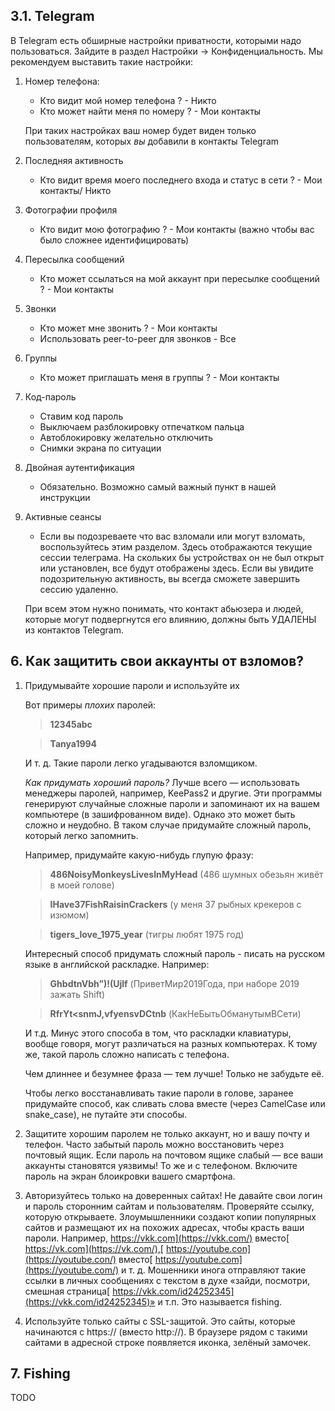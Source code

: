 
## 3.1. Telegram

В Telegram есть обширные настройки приватности, которыми надо пользоваться. Зайдите в раздел Настройки → Конфиденциальность. Мы рекомендуем выставить такие настройки: 

1. Номер телефона: 
    + Кто видит мой номер телефона ? - Никто 
    + Кто может найти меня по номеру ? - Мои контакты 

    При таких настройках ваш номер будет виден только пользователям, которых _вы_ добавили в контакты Telegram

1. Последняя активность
    + Кто видит время моего последнего входа и статус в сети ? - Мои контакты/ Никто

1. Фотографии профиля
    + Кто видит мою фотографию ? - Мои контакты (важно чтобы вас было сложнее идентифицировать)

1. Пересылка сообщений 
    + Кто может ссылаться на мой аккаунт при пересылке сообщений ? - Мои контакты

1. Звонки
    + Кто может мне звонить ? - Мои контакты
    + Использовать peer-to-peer для звонков - Все

1. Группы
    + Кто может приглашать меня в группы ? - Мои контакты

1. Код-пароль
    + Ставим код пароль
    + Выключаем разблокировку отпечатком пальца
    + Автоблокировку желательно отключить
    + Снимки экрана по ситуации

1. Двойная аутентификация
    + Обязательно. Возможно самый важный пункт в нашей инструкции

1. Активные сеансы
    + Если вы подозреваете что вас взломали или могут взломать, воспользуйтесь этим разделом. Здесь отображаются текущие сессии телеграма. На скольких бы устройствах он не был открыт или установлен, все будут отображены здесь. Если вы увидите подозрительную активность, вы всегда сможете завершить сессию удаленно.

    При всем этом нужно понимать, что контакт абьюзера и людей, которые могут подвергнутся его влиянию, должны быть УДАЛЕНЫ из контактов Telegram.


## 6. Как защитить свои аккаунты от взломов?

1. Придумывайте хорошие пароли и используйте их 

    Вот примеры _плохих_ паролей:
    
    > __12345abc__
    
    > **Tanya1994**
    
    И т. д. Такие пароли легко угадываются взломщиком.
    
    _Как придумать хороший пароль?_ Лучше всего — использовать менеджеры паролей, например, KeePass2 и другие. Эти программы генерируют случайные сложные пароли и запоминают их на вашем компьютере (в зашифрованном виде). Однако это может быть сложно и неудобно. В таком случае придумайте сложный пароль, который легко запомнить.
    
    Например, придумайте какую-нибудь глупую фразу:
    
    > **486NoisyMonkeysLivesInMyHead** (486 шумных обезьян живёт в моей голове)
    
    > **IHave37FishRaisinCrackers** (у меня 37 рыбных крекеров с изюмом)
    
    > **tigers_love_1975_year** (тигры любят 1975 год)
    
    Интересный способ придумать сложный пароль - писать на русском языке в английской раскладке. Например:
    
    > **GhbdtnVbh”)!(Ujlf** (ПриветМир2019Года, при наборе 2019 зажать Shift)
    
    > **RfrYt&lt;snmJ,vfyensvDCtnb** (КакНеБытьОбманутымВСети)
    
    И т.д. Минус этого способа в том, что раскладки клавиатуры, вообще говоря, могут различаться на разных компьютерах. К тому же, такой пароль сложно написать с телефона.
    
    Чем длиннее и безумнее фраза — тем лучше! Только не забудьте её.
    
    Чтобы легко восстанавливать такие пароли в голове, заранее придумайте способ, как сливать слова вместе (через CamelCase или snake_case), не путайте эти способы.
    
1. Защитите хорошим паролем не только аккаунт, но и вашу почту и телефон. Часто забытый пароль можно восстановить через почтовый ящик. Если пароль на почтовом ящике слабый — все ваши аккаунты становятся уязвимы! То же и с телефоном. Включите пароль на экран блоикровки вашего смартфона.

1. Авторизуйтесь только на доверенных сайтах! Не давайте свои логин и пароль сторонним сайтам и пользователям. Проверяйте ссылку, которую открываете. Злоумышленники создают копии популярных сайтов и размещают их на похожих адресах, чтобы красть ваши пароли. Например, https://vkk.com](https://vkk.com/) вместо[ https://vk.com](https://vk.com/),[ https://youtube.con](https://youtube.con/) вместо[ https://youtube.com](https://youtube.com/) и т. д. Мошенники инога отправляют такие ссылки в личных сообщениях с текстом в духе «зайди, посмотри, смешная страница[ https://vkk.com/id24252345](https://vkk.com/id24252345)» и т.п. Это называется fishing.

1. Используйте только сайты с SSL-защитой. Это сайты, которые начинаются с https:// (вместо http://). В браузере рядом с такими сайтами в адресной строке появляется иконка, зелёный замочек.

## 7. Fishing

TODO